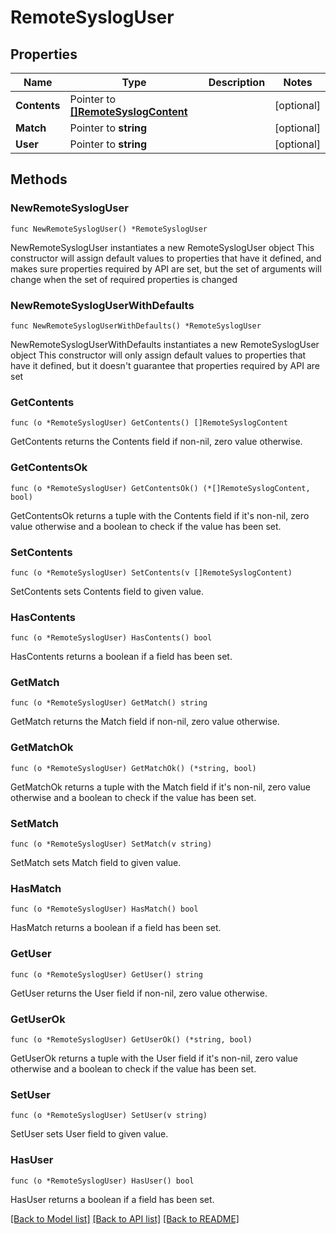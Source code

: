 # RemoteSyslogUser

## Properties

Name | Type | Description | Notes
------------ | ------------- | ------------- | -------------
**Contents** | Pointer to [**[]RemoteSyslogContent**](RemoteSyslogContent.md) |  | [optional] 
**Match** | Pointer to **string** |  | [optional] 
**User** | Pointer to **string** |  | [optional] 

## Methods

### NewRemoteSyslogUser

`func NewRemoteSyslogUser() *RemoteSyslogUser`

NewRemoteSyslogUser instantiates a new RemoteSyslogUser object
This constructor will assign default values to properties that have it defined,
and makes sure properties required by API are set, but the set of arguments
will change when the set of required properties is changed

### NewRemoteSyslogUserWithDefaults

`func NewRemoteSyslogUserWithDefaults() *RemoteSyslogUser`

NewRemoteSyslogUserWithDefaults instantiates a new RemoteSyslogUser object
This constructor will only assign default values to properties that have it defined,
but it doesn't guarantee that properties required by API are set

### GetContents

`func (o *RemoteSyslogUser) GetContents() []RemoteSyslogContent`

GetContents returns the Contents field if non-nil, zero value otherwise.

### GetContentsOk

`func (o *RemoteSyslogUser) GetContentsOk() (*[]RemoteSyslogContent, bool)`

GetContentsOk returns a tuple with the Contents field if it's non-nil, zero value otherwise
and a boolean to check if the value has been set.

### SetContents

`func (o *RemoteSyslogUser) SetContents(v []RemoteSyslogContent)`

SetContents sets Contents field to given value.

### HasContents

`func (o *RemoteSyslogUser) HasContents() bool`

HasContents returns a boolean if a field has been set.

### GetMatch

`func (o *RemoteSyslogUser) GetMatch() string`

GetMatch returns the Match field if non-nil, zero value otherwise.

### GetMatchOk

`func (o *RemoteSyslogUser) GetMatchOk() (*string, bool)`

GetMatchOk returns a tuple with the Match field if it's non-nil, zero value otherwise
and a boolean to check if the value has been set.

### SetMatch

`func (o *RemoteSyslogUser) SetMatch(v string)`

SetMatch sets Match field to given value.

### HasMatch

`func (o *RemoteSyslogUser) HasMatch() bool`

HasMatch returns a boolean if a field has been set.

### GetUser

`func (o *RemoteSyslogUser) GetUser() string`

GetUser returns the User field if non-nil, zero value otherwise.

### GetUserOk

`func (o *RemoteSyslogUser) GetUserOk() (*string, bool)`

GetUserOk returns a tuple with the User field if it's non-nil, zero value otherwise
and a boolean to check if the value has been set.

### SetUser

`func (o *RemoteSyslogUser) SetUser(v string)`

SetUser sets User field to given value.

### HasUser

`func (o *RemoteSyslogUser) HasUser() bool`

HasUser returns a boolean if a field has been set.


[[Back to Model list]](../README.md#documentation-for-models) [[Back to API list]](../README.md#documentation-for-api-endpoints) [[Back to README]](../README.md)


